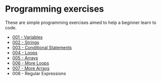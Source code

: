# Programming exercises
These are simple programming exercises aimed to help a beginner learn to code.

* [001 - Variables](001-Variables.md)
* [002 - Strings](002-Strings.md)
* [003 - Conditional Statements](003-Conditionals.md)
* [004 - Loops](004-Loops.md)
* [005 - Arrays](005-Arrays.md)
* [006 - More Loops](006-MoreLoops.md)
* [007 - More Arrays](006-MoreArrays.md)
* 008 - Regular Expressions